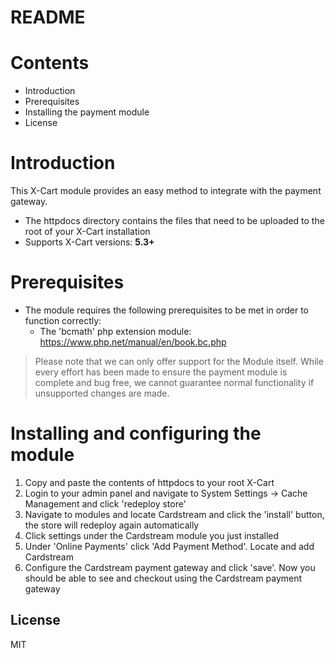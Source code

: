 # README

# Contents

- Introduction
- Prerequisites
- Installing the payment module
- License

# Introduction

This X-Cart module provides an easy method to integrate with the payment gateway.
 - The httpdocs directory contains the files that need to be uploaded to the root of your X-Cart installation
 - Supports X-Cart versions: **5.3+**

# Prerequisites

- The module requires the following prerequisites to be met in order to function correctly:
    - The 'bcmath' php extension module: https://www.php.net/manual/en/book.bc.php
    
> Please note that we can only offer support for the Module itself. While every effort has been made to ensure the payment module is complete and bug free, we cannot guarantee normal functionality if unsupported changes are made.

# Installing and configuring the module

1. Copy and paste the contents of httpdocs to your root X-Cart
2. Login to your admin panel and navigate to System Settings -> Cache Management and click 'redeploy store'
3. Navigate to modules and locate Cardstream and click the 'install' button, the store will redeploy again automatically
4. Click settings under the Cardstream module you just installed
5. Under 'Online Payments' click 'Add Payment Method'. Locate and add Cardstream
6. Configure the Cardstream payment gateway and click 'save'. Now you should be able to see and checkout using the Cardstream payment gateway

License
----
MIT
